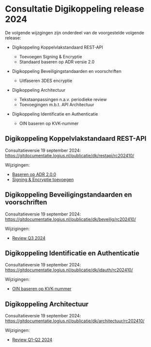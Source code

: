 # Consultatie Digikoppeling release 2024

De volgende wijzgingen zijn onderdeel van de voorgestelde volgende release:
- Digikoppeling Koppelvlakstandaard REST-API

  - Toevoegen Signing & Encryptie
  - Standaard baseren op ADR versie 2.0
  
- Digikoppeling Beveiligingstandaarden en voorschriften 

  - Uitfaseren 3DES encryptie

- Digikoppeling Architectuur

  - Tekstaanpassingen n.a.v. periodieke review
  - Toevoegingen m.b.t. API Architectuur
  
- Digikoppeling Identificatie en Authenticatie
  -  OIN baseren op KVK-nummer

## Digikoppeling Koppelvlakstandaard REST-API
Consultatieversie 19 september 2024: https://gitdocumentatie.logius.nl/publicatie/dk/restapi/rc202410/

Wijzigingen:
* [Baseren op ADR 2.0.0](https://github.com/Logius-standaarden/Digikoppeling-Koppelvlakstandaard-REST-API/pull/28/files)
* [Signing & Encryptie toevoegen](https://github.com/Logius-standaarden/Digikoppeling-Koppelvlakstandaard-REST-API/pull/30/files)

## Digikoppeling Beveiligingstandaarden en voorschriften
Consultatieversie 19 september 2024: https://gitdocumentatie.logius.nl/publicatie/dk/beveilig/rc202410/

Wijzigingen:
* [Review Q3 2024](https://github.com/Logius-standaarden/Digikoppeling-Beveiligingsstandaarden-en-voorschriften/pull/7/files)

## Digikoppeling Identificatie en Authenticatie
Consultatieversie 19 september 2024: https://gitdocumentatie.logius.nl/publicatie/dk/idauth/rc202410/

Wijzigingen:
* [OIN baseren op KVK-nummer](https://github.com/Logius-standaarden/Digikoppeling-Identificatie-en-Authenticatie/pull/7/files)

## Digikoppeling Architectuur
Consultatieversie 19 september 2024: https://gitdocumentatie.logius.nl/publicatie/dk/architectuur/rc202410/

Wijzigingen:
* [Review Q1-Q2 2024](https://github.com/Logius-standaarden/Digikoppeling-Architectuur/pull/15/files)
